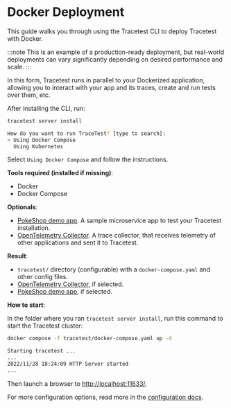# Docker Deployment

This guide walks you through using the Tracetest CLI to deploy Tracetest with Docker.

:::note
This is an example of a production-ready deployment, but real-world deployments can vary significantly depending on desired performance and scale.
:::

In this form, Tracetest runs in parallel to your Dockerized application,
allowing you to interact with your app and its traces, create and run tests over them, etc.

After installing the CLI, run:

```bash
tracetest server install
```

```bash title="Expected output"
How do you want to run TraceTest? [type to search]:
> Using Docker Compose
  Using Kubernetes
```

Select `Using Docker Compose` and follow the instructions.

**Tools required (installed if missing)**:

- Docker
- Docker Compose

**Optionals**:

- [PokeShop demo app](https://github.com/kubeshop/pokeshop/). A sample microservice app to test your Tracetest installation.
- [OpenTelemetry Collector](https://opentelemetry.io/docs/collector/). A trace collector, that receives telemetry of other applications and sent it to Tracetest.

**Result**:

- `tracetest/` directory (configurable) with a `docker-compose.yaml` and other config files.
- [OpenTelemetry Collector](https://opentelemetry.io/docs/collector/), if selected.
- [PokeShop demo app](https://github.com/kubeshop/pokeshop/), if selected.

**How to start**:

In the folder where you ran `tracetest server install`, run this command to start the Tracetest cluster:

```bash
docker compose -f tracetest/docker-compose.yaml up -d
```

```bash title="Condensed expected output from the Tracetest container:"
Starting tracetest ...
...
2022/11/28 18:24:09 HTTP Server started
...
```

Then launch a browser to [http://localhost:11633/](http://localhost:11633/).

For more configuration options, read more in the [configuration docs](/configuration/overview.md).

